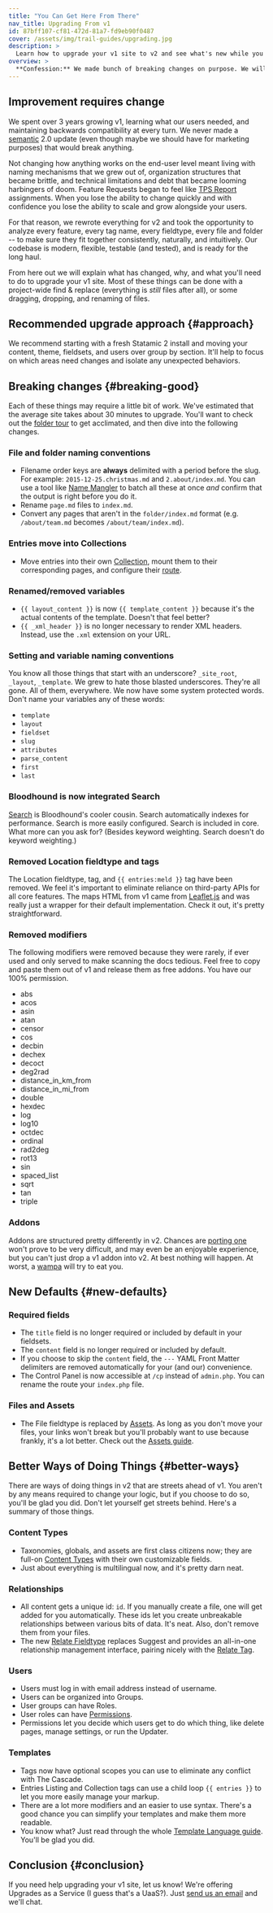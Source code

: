 ```yaml
---
title: "You Can Get Here From There"
nav_title: Upgrading From v1
id: 87bff107-cf81-472d-81a7-fd9eb90f0487
cover: /assets/img/trail-guides/upgrading.jpg
description: >
  Learn how to upgrade your v1 site to v2 and see what's new while you're at it.
overview: >
  **Confession:** We made bunch of breaking changes on purpose. We will now justify those decisions, get you to believe in them, and then show you how to bring your v1 site up to v2.
---
```

## Improvement requires change

We spent over 3 years growing v1, learning what our users needed, and maintaining backwards compatibility at every turn. We never made a [semantic][semver] 2.0 update (even though maybe we should have for marketing purposes) that would break anything.

Not changing how anything works on the end-user level meant living with naming mechanisms that we grew out of, organization structures that became brittle, and technical limitations and debt that became looming harbingers of doom. Feature Requests began to feel like [TPS Report](https://www.youtube.com/watch?v=PPnMt5UbAD4) assignments. When you lose the ability to change quickly and with confidence you lose the ability to scale and grow alongside your users.

For that reason, we rewrote everything for v2 and took the opportunity to analyze every feature, every tag name, every fieldtype, every file and folder -- to make sure they fit together consistently, naturally, and intuitively. Our codebase is modern, flexible, testable (and tested), and is ready for the long haul.

From here out we will explain what has changed, why, and what you'll need to do to upgrade your v1 site. Most of these things can be done with a project-wide find & replace (everything is _still_ files after all), or some dragging, dropping, and renaming of files.

## Recommended upgrade approach {#approach}

We recommend starting with a fresh Statamic 2 install and moving your content, theme, fieldsets, and users over group by section. It'll help to focus on which areas need changes and isolate any unexpected behaviors.

## Breaking changes {#breaking-good}

Each of these things may require a little bit of work. We've estimated that the average site takes about 30 minutes to upgrade. You'll want to check out the [folder tour](/guides/getting-started#folder-tour) to get acclimated, and then dive into the following changes.

### File and folder naming conventions

- Filename order keys are **always** delimited with a period before the slug. For example: `2015-12-25.christmas.md` and `2.about/index.md`. You can use a tool like [Name Mangler][name-mangler] to batch all these at once _and_ confirm that the output is right before you do it.
- Rename `page.md` files to `index.md`.
- Convert any pages that aren't in the `folder/index.md` format (e.g. `/about/team.md` becomes `/about/team/index.md`).

### Entries move into Collections

- Move entries into their own [Collection][collection], mount them to their corresponding pages, and configure their [route][routes].

### Renamed/removed variables

- `{{ layout_content }}` is now `{{ template_content }}` because it's the actual contents of the template. Doesn't that feel better?
- `{{ _xml_header }}` is no longer necessary to render XML headers. Instead, use the `.xml` extension on your URL.

### Setting and variable naming conventions

You know all those things that start with an underscore? `_site_root`, `_layout`, `_template`. We grew to hate those blasted underscores. They're all gone. All of them, everywhere. We now have some system protected words. Don't name your variables any of these words:

- `template`
- `layout`
- `fieldset`
- `slug`
- `attributes`
- `parse_content`
- `first`
- `last`

### Bloodhound is now integrated Search

[Search][search-guide] is Bloodhound's cooler cousin. Search automatically indexes for performance. Search is more easily configured. Search is included in core. What more can you ask for? (Besides keyword weighting. Search doesn't do keyword weighting.)

### Removed Location fieldtype and tags

The Location fieldtype, tag, and `{{ entries:meld }}` tag have been removed. We feel it's important to eliminate reliance on third-party APIs for all core features. The maps HTML from v1 came from [Leaflet.js][leaflet] and was really just a wrapper for their default implementation. Check it out, it's pretty straightforward.

### Removed modifiers

The following modifiers were removed because they were rarely, if ever used and only served to make scanning the docs tedious. Feel free to copy and paste them out of v1 and release them as free addons. You have our 100% permission.

- abs
- acos
- asin
- atan
- censor
- cos
- decbin
- dechex
- decoct
- deg2rad
- distance_in_km_from
- distance_in_mi_from
- double
- hexdec
- log
- log10
- octdec
- ordinal
- rad2deg
- rot13
- sin
- spaced_list
- sqrt
- tan
- triple

### Addons

Addons are structured pretty differently in v2. Chances are [porting one][addons] won't prove to be very difficult, and may even be an enjoyable experience, but you can't just drop a v1 addon into v2. At best nothing will happen. At worst, a [wampa](http://starwars.wikia.com/wiki/Wampa) will try to eat you.

## New Defaults {#new-defaults}

### Required fields

- The `title` field is no longer required or included by default in your fieldsets.
- The `content` field is no longer required or included by default.
- If you choose to skip the `content` field, the `---` YAML Front Matter delimiters are removed automatically for your (and our) convenience.
- The Control Panel is now accessible at `/cp` instead of `admin.php`. You can rename the route your `index.php` file.

### Files and Assets

- The File fieldtype is replaced by [Assets](/reference/fieldtypes/assets). As long as you don't move your files, your links won't break but you'll probably want to use because frankly, it's a lot better. Check out the [Assets guide][assets].

## Better Ways of Doing Things {#better-ways}

There are ways of doing things in v2 that are streets ahead of v1. You aren't by any means required to change your logic, but if you choose to do so, you'll be glad you did. Don't let yourself get streets behind. Here's a summary of those things.

### Content Types

- Taxonomies, globals, and assets are first class citizens now; they are full-on [Content Types][content-types-guide] with their own customizable fields.
- Just about everything is multilingual now, and it's pretty darn neat.

### Relationships

- All content gets a unique id: `id`. If you manually create a file, one will get added for you automatically. These ids let you create unbreakable relationships between various bits of data. It's neat. Also, don't remove them from your files.
- The new [Relate Fieldtype][relate-fieldtype] replaces Suggest and provides an all-in-one relationship management interface, pairing nicely with the [Relate Tag][relate-tag].

### Users

- Users must log in with email address instead of username.
- Users can be organized into Groups.
- User groups can have Roles.
- User roles can have [Permissions][permissions].
- Permissions let you decide which users get to do which thing, like delete pages, manage settings, or run the Updater.

### Templates
- Tags now have optional scopes you can use to eliminate any conflict with The Cascade.
- Entries Listing and Collection tags can use a child loop `{{ entries }}` to let you more easily manage your markup.
- There are a lot more modifiers and an easier to use syntax. There's a good chance you can simplify your templates and make them more readable.
- You know what? Just read through the whole [Template Language guide][template-language-guide]. You'll be glad you did.

## Conclusion {#conclusion}

If you need help upgrading your v1 site, let us know! We're offering Upgrades as a Service (I guess that's a UaaS?). Just [send us an email][email] and we'll chat.

[addons]: /guides/addons
[assets]: /guides/assets
[collection]: /guides/content-types#collections
[content-types-guide]: /guides/content-types
[email]: mailto:gentlemen@statamic.com
[leaflet]: http://leafletjs.com/
[name-mangler]: https://manytricks.com/namemangler/
[permissions]: /guides/permissions
[relate-fieldtype]: /reference/fieldtypes/relate
[relate-tag]: /reference/tags/relate
[routes]: /guides/urls-and-routing#routes
[search-guide]: /guides/search
[semver]: http://semver.org
[template-language-guide]: /guides/template-language
[trading-post]: https://trading-post.statamic.com
[users]: /
